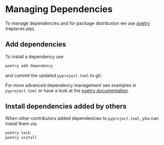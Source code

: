 # Managing Dependencies

To manage dependencies and for package distribution we use [poetry](https://python-poetry.org/docs/) (replaces pip).

## Add dependencies

To install a dependency use

```bash
poetry add dependency
```

and commit the updated `pyproject.toml` to git.

For more advanced dependency management see examples in `pyproject.toml` or have a look at the [poetry documentation](https://python-poetry.org/).

## Install dependencies added by others

When other contributors added dependencies to `pyproject.toml`, you can install them via

```bash
poetry lock
poetry install
```
